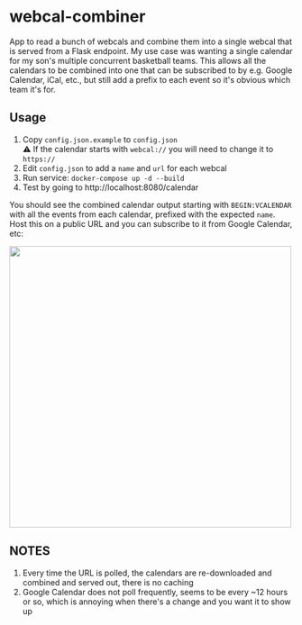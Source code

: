 # webcal-combiner

App to read a bunch of webcals and combine them into a single webcal that is served from a Flask endpoint. My use case was wanting a single calendar for my son's multiple concurrent basketball teams. This allows all the calendars to be combined into one that can be subscribed to by e.g. Google Calendar, iCal, etc., but still add a prefix to each event so it's obvious which team it's for.

## Usage

1. Copy `config.json.example` to `config.json`  
:warning: If the calendar starts with `webcal://` you will need to change it to `https://`
1. Edit `config.json` to add a `name` and `url` for each webcal
1. Run service: `docker-compose up -d --build`
1. Test by going to http://localhost:8080/calendar

You should see the combined calendar output starting with `BEGIN:VCALENDAR` with all the events from each calendar, prefixed with the expected `name`. Host this on a public URL and you can subscribe to it from Google Calendar, etc:

<img src="https://user-images.githubusercontent.com/1694586/233532371-a316e691-634b-4850-9a91-3b6f14b03ef6.png" width="500">

## NOTES

1. Every time the URL is polled, the calendars are re-downloaded and combined and served out, there is no caching
1. Google Calendar does not poll frequently, seems to be every ~12 hours or so, which is annoying when there's a change and you want it to show up
